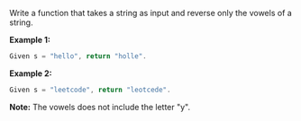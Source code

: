 Write a function that takes a string as input and reverse only the vowels of a string.

**Example 1:**
```java
Given s = "hello", return "holle".
```

**Example 2:**
```java
Given s = "leetcode", return "leotcede".
```

**Note:**
The vowels does not include the letter "y".